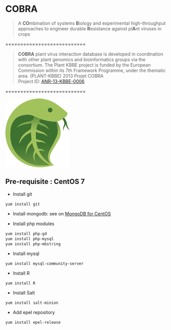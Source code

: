 COBRA
===========================

> A **CO**mbination of systems **B**iology and experimental high-throughput approaches to engineer durable **R**esistance against pl**A**nt
viruses in crops

===========================

> **COBRA** plant virus interaction database is developed in coordination with other plant genomics and bioinformatics groups via the consortium. The Plant KBBE project is funded by the European Commission within its 7th Framework Programme, under the thematic area. 
(PLANT-KBBE) 2013 Projet COBRA
<br/> Project ID: [ANR-13-KBBE-0006](http://www.agence-nationale-recherche.fr/Project-ANR-13-KBBE-0006)

===========================

![cobra-logo](images/cobra-icon.png)
<br/>

## Pre-requisite : CentOS 7

* Install git
```
yum install git
```

* Install mongodb: see on [MongoDB for CentOS](https://docs.mongodb.com/manual/tutorial/install-mongodb-on-red-hat/#configure-the-package-management-system-yum)

* Install php modules
```
yum install php-gd
yum install php-mysql
yum install php-mbstring
```

* Install mysql
```
yum install mysql-community-server
```

* Install R
```
yum install R
```

* Install Salt
```
yum install salt-minion
```

* Add epel repository
```
yum install epel-release
```
